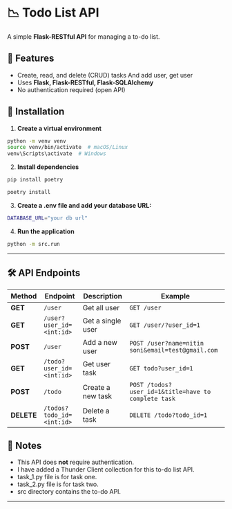 # **📉 Todo List API**  

A simple **Flask-RESTful API** for managing a to-do list.

## **🚀 Features**  
- Create, read, and delete (CRUD) tasks  And add user, get user 
- Uses **Flask, Flask-RESTful, Flask-SQLAlchemy**  
- No authentication required (open API)  

## **📛 Installation**  

1. **Create a virtual environment**  
```sh
python -m venv venv
source venv/bin/activate  # macOS/Linux
venv\Scripts\activate  # Windows
```

2. **Install dependencies**  
```sh
pip install poetry

poetry install
```

3. **Create a .env file and add your database URL:**  
```sh
DATABASE_URL="your db url"
```


4. **Run the application**  
```sh
python -m src.run
```

---

## **🛠 API Endpoints**  

| Method | Endpoint        | Description          | Example |
|--------|----------------|----------------------|---------|
| **GET** | `/user`        | Get all user       | `GET /user` |
| **GET** | `/user?user_id=<int:id>`   | Get a single user   | `GET /user/?user_id=1` |
| **POST** | `/user`       | Add a new user   | `POST /user?name=nitin soni&email=test@gmail.com` |
| **GET** | `/todo?user_id=<int:id>`   | Get user task   | `GET todo?user_id=1` |
| **POST** | `/todo`       | Create a new task   | `POST /todos?user_id=1&title=have to complete task ` |
| **DELETE** | `/todos?todo_id=<int:id>` | Delete a task       | `DELETE /todo?todo_id=1` |


## **📌 Notes**  
- This API does **not** require authentication.  
- I have added a Thunder Client collection for this to-do list API.
- task_1.py file is for task one.
- task_2.py file is for task two.
- src directory contains the to-do API. 
---
